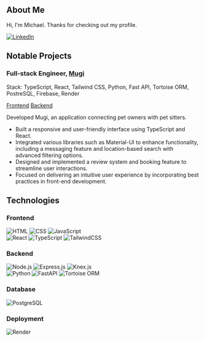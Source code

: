 ## About Me

Hi, I'm Michael. Thanks for checking out my profile.

[![LinkedIn](https://img.shields.io/badge/LinkedIn%20-%230A66C2.svg?&style=for-the-badge&logo=LinkedIn&logoColor=FFFFFF)](https://www.linkedin.com/in/michael-whipps-61125826a/)

## Notable Projects
### Full-stack Engineer, [Mugi](https://mugi.pet/)
Stack: TypeScript, React, Tailwind CSS, Python, Fast API, Tortoise ORM, PostreSQL, Firebase, Render

[Frontend](https://github.com/cc-pet-sitter/frontend)
[Backend](https://github.com/cc-pet-sitter/backend)

Developed Mugi, an application connecting pet owners with pet sitters.

- Built a responsive and user-friendly interface using TypeScript and React.
- Integrated various libraries such as Material-UI to enhance functionality, including a messaging feature and location-based search with advanced filtering options.
- Designed and implemented a review system and booking feature to streamline user interactions.
- Focused on delivering an intuitive user experience by incorporating best practices in front-end development.

## Technologies
### Frontend
![HTML](https://img.shields.io/badge/HTML-black?style=for-the-badge&logo=Html5) ![CSS](https://img.shields.io/badge/css-black?style=for-the-badge&logo=css3) ![JavaScript](https://img.shields.io/badge/Javascript-black?style=for-the-badge&logo=javascript) \
![React](https://img.shields.io/badge/React-black?style=for-the-badge&logo=react) ![TypeScript](https://img.shields.io/badge/TypeScript-black?style=for-the-badge&logo=Typescript) ![TailwindCSS](https://img.shields.io/badge/Tailwind_CSS-black?style=for-the-badge&logo=tailwindcss)

### Backend
![Node.js](https://img.shields.io/badge/node.js-black?style=for-the-badge&logo=nodedotjs) ![Express.js](https://img.shields.io/badge/Express.js-black?style=for-the-badge&logo=express) ![Knex.js](https://img.shields.io/badge/Knex.js-black?style=for-the-badge&logo=knexdotjs) \
![Python](https://img.shields.io/badge/Python-black?style=for-the-badge&logo=python) ![FastAPI](https://img.shields.io/badge/FastAPI-black?style=for-the-badge&logo=FastAPI) ![Tortoise ORM](https://img.shields.io/badge/Tortoise_ORM-black?style=for-the-badge&logo=tortoiseorm)

### Database
![PostgreSQL](https://img.shields.io/badge/PostgreSQL-black?style=for-the-badge&logo=postgresql)

### Deployment
![Render](https://img.shields.io/badge/Render-black?style=for-the-badge&logo=render)
